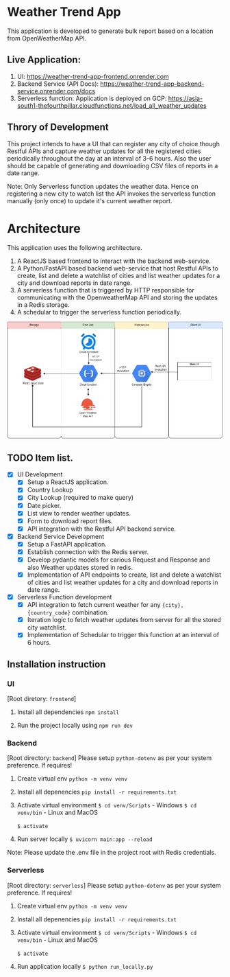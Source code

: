 # Weather Trend App

This application is developed to generate bulk report based on a location from OpenWeatherMap API.

## Live Application:

1. UI: https://weather-trend-app-frontend.onrender.com
2. Backend Service (API Docs): https://weather-trend-app-backend-service.onrender.com/docs
3. Serverless function: Application is deployed on GCP: https://asia-south1-thefourthpillar.cloudfunctions.net/load_all_weather_updates

## Throry of Development

This project intends to have a UI that can register any city of choice though Restful APIs and capture weather updates for all the registered cities periodically throughout the day at an interval of 3-6 hours. Also the user should be capable of generating and downloading CSV files of reports in a date range.

Note: Only Serverless function updates the weather data. Hence on registering a new city to watch list the API invokes the serverless function manually (only once) to update it's current weather report.

# Architecture

This application uses the following architecture.

1. A ReactJS based frontend to interact with the backend web-service.
2. A Python/FastAPI based backend web-service that host Restful APIs to create, list and delete a watchlist of cities and list weather updates for a city and download reports in date range.
3. A serverless function that is triggered by HTTP responsible for communicating with the OpenweatherMap API and storing the updates in a Redis storage.
4. A schedular to trigger the serverless function periodically.

![Architecture diagram](https://github.com/dreambitsfoundation/weather_trend_app/blob/master/frontend/public/Weather_trend.drawio.png?raw=true)

## TODO Item list.

- [x] UI Development
  - [x] Setup a ReactJS application.
  - [x] Country Lookup
  - [x] City Lookup (required to make query)
  - [x] Date picker.
  - [x] List view to render weather updates.
  - [x] Form to download report files.
  - [x] API integration with the Restful API backend service.
- [x] Backend Service Development
  - [x] Setup a FastAPI application.
  - [x] Establish connection with the Redis server.
  - [x] Develop pydantic models for carious Request and Response and also Weather updates stored in redis.
  - [x] Implementation of API endpoints to create, list and delete a watchlist of cities and list weather updates for a city and download reports in date range.
- [x] Serverless Function development
  - [x] API integration to fetch current weather for any `{city},{country_code}` combination.
  - [x] Iteration logic to fetch weather updates from server for all the stored city watchlist.
  - [x] Implementation of Schedular to trigger this function at an interval of 6 hours.

## Installation instruction

### UI

[Root diretory: `frontend`]

1. Install all dependencies
   `npm install`

2. Run the project locally using
   `npm run dev`

### Backend

[Root directory: `backend`]
Please setup `python-dotenv` as per your system preference. If requires!

1. Create virtual env
   `python -m venv venv`

2. Install all depenencies
   `pip install -r requirements.txt`

3. Activate virtual environment
   `$ cd venv/Scripts` - Windows
   `$ cd venv/bin` - Linux and MacOS

   `$ activate`

4. Run server locally
   `$ uvicorn main:app --reload`

Note: Please update the .env file in the project root with Redis credentials.

### Serverless

[Root directory: `serverless`]
Please setup `python-dotenv` as per your system preference. If requires!

1. Create virtual env
   `python -m venv venv`

2. Install all depenencies
   `pip install -r requirements.txt`

3. Activate virtual environment
   `$ cd venv/Scripts` - Windows
   `$ cd venv/bin` - Linux and MacOS

   `$ activate`

4. Run application locally
   `$ python run_locally.py`
